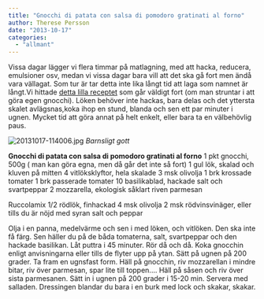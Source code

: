 ```yaml
---
title: "Gnocchi di patata con salsa di pomodoro gratinati al forno"
author: Therese Persson
date: "2013-10-17"
categories: 
  - "allmant"
---
```


Vissa dagar lägger vi flera timmar på matlagning, med att hacka, reducera, emulsioner osv, medan vi vissa dagar bara vill att det ska gå fort men ändå vara vällagat. Som tur är tar detta inte lika långt tid att laga som namnet är långt.Vi hittade [detta lilla receptet](https://www.recept.nu/paolo_roberto/varmratter/gronsaker__potatis_och_andra_rotfrukter/gnocchi_di_patate_con_salsa_di_pomodoro__gratinati_al_forno/) som går väldigt fort (om man struntar i att göra egen gnocchi). Löken behöver inte hackas, bara delas och det yttersta skalet avlägsnas,koka ihop en stund, blanda och sen ett par minuter i ugnen. Mycket tid att göra annat på helt enkelt, eller bara ta en välbehövlig paus.  
  
![20131017-114006.jpg](/static/img/20131017-114006.jpg) _Barnsligt gott_

**Gnocchi di patata con salsa di pomodoro gratinati al forno** 1 pkt gnocchi, 500g ( man kan göra egna, men då går det inte så fort) 1 gul lök, skalad och kluven på mitten 4 vitlöksklyftor, hela skalade 3 msk olivolja 1 brk krossade tomater 1 brk passerade tomater 10 basilikablad, hackade salt och svartpeppar 2 mozzarella, ekologisk såklart riven parmesan

Ruccolamix 1/2 rödlök, finhackad 4 msk olivolja 2 msk rödvinsvinäger, eller tills du är nöjd med syran salt och peppar

Olja i en panna, medelvärme och sen i med löken, och vitlöken. Den ska inte få färg. Sen häller du på de båda tomaterna, salt, svartpeppar och den hackade basilikan. Låt puttra i 45 minuter. Rör då och då. Koka gnocchin enligt anvisningarna eller tills de flyter upp på ytan. Sätt på ugnen på 200 grader. Ta fram en ugnsfast form. Häll på gnocchin, riv mozzarellan i mindre bitar, riv över parmesan, spar lite till toppen.... Häll på såsen och riv över sista parmesanen. Sätt in i ugnen på 200 grader i 15-20 min. Servera med salladen. Dressingen blandar du bara i en burk med lock och skakar, skakar.

